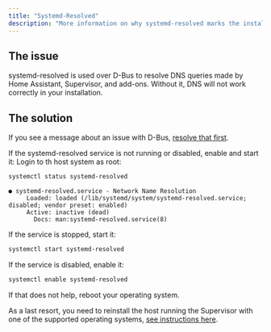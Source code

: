 ```yaml
---
title: "Systemd-Resolved"
description: "More information on why systemd-resolved marks the installation as unsupported."
---
```


## The issue

systemd-resolved is used over D-Bus to resolve DNS queries made by Home Assistant, Supervisor,
and add-ons. Without it, DNS will not work correctly in your installation.

## The solution

If you see a message about an issue with D-Bus, [resolve that first](/more-info/unsupported/dbus#the-solution).

If the systemd-resolved service is not running or disabled, enable and start it: Login to th host system as root:

```bash
systemctl status systemd-resolved
```

```text
● systemd-resolved.service - Network Name Resolution
     Loaded: loaded (/lib/systemd/system/systemd-resolved.service; disabled; vendor preset: enabled)
     Active: inactive (dead)
       Docs: man:systemd-resolved.service(8)
```

If the service is stopped, start it:

```bash
systemctl start systemd-resolved
```

If the service is disabled, enable it:

```bash
systemctl enable systemd-resolved
```

If that does not help, reboot your operating system.

As a last resort, you need to reinstall the host running the Supervisor
with one of the supported operating systems, [see instructions here](/more-info/unsupported/os).

